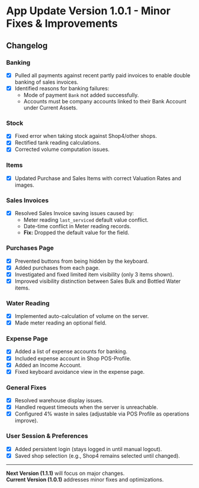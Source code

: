 # App Update Version 1.0.1 - Minor Fixes & Improvements

## Changelog

### Banking

- [x] Pulled all payments against recent partly paid invoices to enable double banking of sales invoices.
- [x] Identified reasons for banking failures:
  - Mode of payment `Bank` not added successfully.
  - Accounts must be company accounts linked to their Bank Account under Current Assets.

### Stock

- [x] Fixed error when taking stock against Shop4/other shops.
- [x] Rectified tank reading calculations.
- [x] Corrected volume computation issues.

### Items

- [x] Updated Purchase and Sales Items with correct Valuation Rates and images.

### Sales Invoices

- [x] Resolved Sales Invoice saving issues caused by:
  - Meter reading `last_serviced` default value conflict.
  - Date-time conflict in Meter reading records.
  - **Fix:** Dropped the default value for the field.

### Purchases Page

- [x] Prevented buttons from being hidden by the keyboard.
- [x] Added purchases from each page.
- [x] Investigated and fixed limited item visibility (only 3 items shown).
- [x] Improved visibility distinction between Sales Bulk and Bottled Water items.

### Water Reading

- [x] Implemented auto-calculation of volume on the server.
- [x] Made meter reading an optional field.

### Expense Page

- [x] Added a list of expense accounts for banking.
- [x] Included expense account in Shop POS-Profile.
- [x] Added an Income Account.
- [x] Fixed keyboard avoidance view in the expense page.

### General Fixes

- [x] Resolved warehouse display issues.
- [x] Handled request timeouts when the server is unreachable.
- [x] Configured 4% waste in sales (adjustable via POS Profile as operations improve).

### User Session & Preferences

- [x] Added persistent login (stays logged in until manual logout).
- [x] Saved shop selection (e.g., Shop4 remains selected until changed).

---

**Next Version (1.1.1)** will focus on major changes.  
**Current Version (1.0.1)** addresses minor fixes and optimizations.
